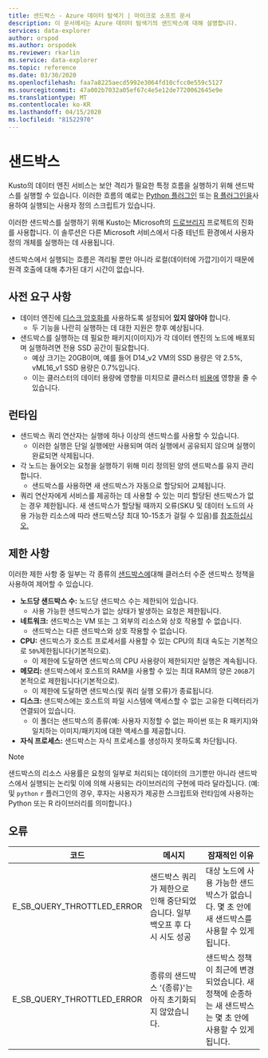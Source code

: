 ```yaml
---
title: 샌드박스 - Azure 데이터 탐색기 | 마이크로 소프트 문서
description: 이 문서에서는 Azure 데이터 탐색기의 샌드박스에 대해 설명합니다.
services: data-explorer
author: orspod
ms.author: orspodek
ms.reviewer: rkarlin
ms.service: data-explorer
ms.topic: reference
ms.date: 03/30/2020
ms.openlocfilehash: faa7a8225aecd5992e3064fd10cfcc0e559c5127
ms.sourcegitcommit: 47a002b7032a05ef67c4e5e12de7720062645e9e
ms.translationtype: MT
ms.contentlocale: ko-KR
ms.lasthandoff: 04/15/2020
ms.locfileid: "81522970"
---
```

# <a name="sandboxes"></a>샌드박스

Kusto의 데이터 엔진 서비스는 보안 격리가 필요한 특정 흐름을 실행하기 위해 샌드박스를 실행할 수 있습니다.
이러한 흐름의 예로는 [Python 플러그인](../query/pythonplugin.md) 또는 [R 플러그인을](../query/rplugin.md)사용하여 실행되는 사용자 정의 스크립트가 있습니다.

이러한 샌드박스를 실행하기 위해 Kusto는 Microsoft의 [드로브리지](https://www.microsoft.com/research/project/drawbridge/) 프로젝트의 진화를 사용합니다. 이 솔루션은 다른 Microsoft 서비스에서 다중 테넌트 환경에서 사용자 정의 개체를 실행하는 데 사용됩니다.

샌드박스에서 실행되는 흐름은 격리될 뿐만 아니라 로컬(데이터에 가깝기)이기 때문에 원격 호출에 대해 추가된 대기 시간이 없습니다.

## <a name="prerequisites"></a>사전 요구 사항

* 데이터 엔진에 [디스크 암호화를](https://docs.microsoft.com/azure/data-explorer/security#data-encryption) 사용하도록 설정되어 **있지 않아야** 합니다.
  * 두 기능을 나란히 실행하는 데 대한 지원은 향후 예상됩니다.
* 샌드박스를 실행하는 데 필요한 패키지(이미지)가 각 데이터 엔진의 노드에 배포되며 실행하려면 전용 SSD 공간이 필요합니다.
  * 예상 크기는 20GB이며, 예를 들어 D14_v2 VM의 SSD 용량은 약 2.5%, vML16_v1 SSD 용량은 0.7%입니다.
  * 이는 클러스터의 데이터 용량에 영향을 미치므로 클러스터 [비용에](https://azure.microsoft.com/pricing/details/data-explorer) 영향을 줄 수 있습니다.

## <a name="runtime"></a>런타임

* 샌드박스 쿼리 연산자는 실행에 하나 이상의 샌드박스를 사용할 수 있습니다.
  * 이러한 실행은 단일 실행에만 사용되며 여러 실행에서 공유되지 않으며 실행이 완료되면 삭제됩니다.
* 각 노드는 들어오는 요청을 실행하기 위해 미리 정의된 양의 샌드박스를 유지 관리합니다.
  * 샌드박스를 사용하면 새 샌드박스가 자동으로 할당되어 교체됩니다.
* 쿼리 연산자에게 서비스를 제공하는 데 사용할 수 있는 미리 할당된 샌드박스가 없는 경우 제한됩니다.
  새 샌드박스가 할당될 때까지 오류(SKU 및 데이터 노드의 사용 가능한 리소스에 따라 샌드박스당 최대 10-15초가 걸릴 수 있음)를 [참조하십시오.](#errors)

## <a name="limitations"></a>제한 사항

이러한 제한 사항 중 일부는 각 종류의 [샌드박스에](../management/sandboxpolicy.md)대해 클러스터 수준 샌드박스 정책을 사용하여 제어할 수 있습니다.

* **노드당 샌드박스 수:** 노드당 샌드박스 수는 제한되어 있습니다.
  * 사용 가능한 샌드박스가 없는 상태가 발생하는 요청은 제한됩니다.
* **네트워크:** 샌드박스는 VM 또는 그 외부의 리소스와 상호 작용할 수 없습니다.
  * 샌드박스는 다른 샌드박스와 상호 작용할 수 없습니다.
* **CPU:** 샌드박스가 호스트 프로세서를 사용할 수 있는 CPU의 최대 속도는 기본적으로 `50%`제한됩니다(기본적으로).
  * 이 제한에 도달하면 샌드박스의 CPU 사용량이 제한되지만 실행은 계속됩니다.
* **메모리:** 샌드박스에서 호스트의 RAM을 사용할 수 있는 최대 RAM의 양은 `20GB`기본적으로 제한됩니다(기본적으로).
  * 이 제한에 도달하면 샌드박스(및 쿼리 실행 오류)가 종료됩니다.
* **디스크:** 샌드박스에는 호스트의 파일 시스템에 액세스할 수 없는 고유한 디렉터리가 연결되어 있습니다.
  * 이 폴더는 샌드박스의 종류(예: 사용자 지정할 수 없는 파이썬 또는 R 패키지)와 일치하는 이미지/패키지에 대한 액세스를 제공합니다.
* **자식 프로세스:** 샌드박스는 자식 프로세스를 생성하지 못하도록 차단됩니다.

> [!NOTE]
> 샌드박스의 리소스 사용률은 요청의 일부로 처리되는 데이터의 크기뿐만 아니라 샌드박스에서 실행되는 논리및 이에 의해 사용되는 라이브러리의 구현에 따라 달라집니다.
> (예: 및 `python` `r` 플러그인의 경우, 후자는 사용자가 제공한 스크립트와 런타임에 사용하는 Python 또는 R 라이브러리를 의미합니다.)

## <a name="errors"></a>오류

|코드                      |메시지                                                                                        |잠재적인 이유                                                                                                    |
|--------------------------|-----------------------------------------------------------------------------------------------|--------------------------------------------------------------------------------------------------------------------|
|E_SB_QUERY_THROTTLED_ERROR|샌드박스 쿼리가 제한으로 인해 중단되었습니다. 일부 백오프 후 다시 시도 성공   |대상 노드에 사용 가능한 샌드박스가 없습니다. 몇 초 안에 새 샌드박스를 사용할 수 있게 됩니다.         |
|E_SB_QUERY_THROTTLED_ERROR|종류의 샌드박스 '{종류}'는 아직 초기화되지 않았습니다.                                       |샌드박스 정책이 최근에 변경되었습니다. 새 정책에 순종하는 새 샌드박스는 몇 초 안에 사용할 수 있게 됩니다.|